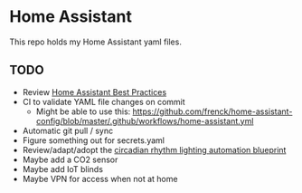 # Home Assistant

This repo holds my Home Assistant yaml files.

## TODO
- Review [Home Assistant Best Practices](https://community.home-assistant.io/t/home-assistant-best-practices/27630)
- CI to validate YAML file changes on commit
  - Might be able to use this: https://github.com/frenck/home-assistant-config/blob/master/.github/workflows/home-assistant.yml
- Automatic git pull / sync
- Figure something out for secrets.yaml
- Review/adapt/adopt the [circadian rhythm lighting automation blueprint](https://gist.github.com/dimkaram/39cfe8e996aaa7f3fe3727495b120ce5)
- Maybe add a CO2 sensor
- Maybe add IoT blinds
- Maybe VPN for access when not at home
